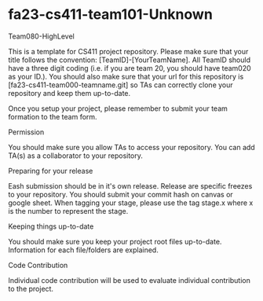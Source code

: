 # fa23-cs411-team101-Unknown

Team080-HighLevel

This is a template for CS411 project repository. Please make sure that your title follows the convention: [TeamID]-[YourTeamName]. All TeamID should have a three digit coding (i.e. if you are team 20, you should have team020 as your ID.). You should also make sure that your url for this repository is [fa23-cs411-team000-teamname.git] so TAs can correctly clone your repository and keep them up-to-date.

Once you setup your project, please remember to submit your team formation to the team form.

Permission

You should make sure you allow TAs to access your repository. You can add TA(s) as a collaborator to your repository.

Preparing for your release

Eash submission should be in it's own release. Release are specific freezes to your repository. You should submit your commit hash on canvas or google sheet. When tagging your stage, please use the tag stage.x where x is the number to represent the stage.

Keeping things up-to-date

You should make sure you keep your project root files up-to-date. Information for each file/folders are explained.

Code Contribution

Individual code contribution will be used to evaluate individual contribution to the project.
